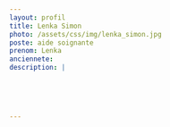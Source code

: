 ```yaml
---
layout: profil
title: Lenka Simon
photo: /assets/css/img/lenka_simon.jpg
poste: aide soignante
prenom: Lenka
anciennete: 
description: |
 

  

  
---
```

